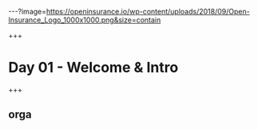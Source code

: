 ---?image=https://openinsurance.io/wp-content/uploads/2018/09/Open-Insurance_Logo_1000x1000.png&size=contain

+++
# Day 01 - Welcome & Intro


+++
## orga

